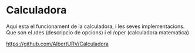# Calculadora

Aqui esta el funcionament de la calculadora, i les seves implementacions.
Que son el /des (descripcio de opcions) i el /oper (calculadora matematica)

https://github.com/AlbertURV/Calculadora
